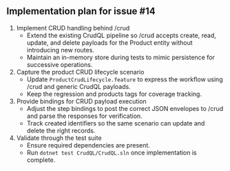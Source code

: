 ## Implementation plan for issue #14

1. Implement CRUD handling behind /crud
   - Extend the existing CrudQL pipeline so /crud accepts create, read, update, and delete payloads for the Product entity without introducing new routes.
   - Maintain an in-memory store during tests to mimic persistence for successive operations.
2. Capture the product CRUD lifecycle scenario
   - Update `ProductCrudLifecycle.feature` to express the workflow using /crud and generic CrudQL payloads.
   - Keep the regression and products tags for coverage tracking.
3. Provide bindings for CRUD payload execution
   - Adjust the step bindings to post the correct JSON envelopes to /crud and parse the responses for verification.
   - Track created identifiers so the same scenario can update and delete the right records.
4. Validate through the test suite
   - Ensure required dependencies are present.
   - Run `dotnet test CrudQL/CrudQL.sln` once implementation is complete.
